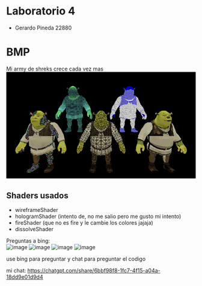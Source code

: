 # Laboratorio 4
* Gerardo Pineda 22880

# BMP
Mi army de shreks crece cada vez mas
<img src="https://github.com/Gerax5/Graficas/blob/lab005/BMP/army.bmp" />

## Shaders usados
* wireframeShader
* hologramShader (intento de, no me salio pero me gusto mi intento)
* fireShader (que no es fire y le cambie los colores jajaja)
* dissolveShader  

Preguntas a bing:  
![image](https://github.com/user-attachments/assets/d01ae77e-6a3a-43ae-9398-2553677e03de)
![image](https://github.com/user-attachments/assets/2c512329-060a-48e0-a8e5-c84497c994e1)
![image](https://github.com/user-attachments/assets/a93ce760-fa17-4a02-a0b4-f30019e34404)
![image](https://github.com/user-attachments/assets/64182197-5bc5-4e5c-9780-8eaaa4d82522)

use bing para preguntar y chat para preguntar el codigo  

mi chat: https://chatgpt.com/share/6bbf98f8-1fc7-4f15-a04a-18dd9e01d9d4
